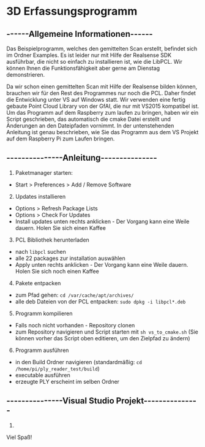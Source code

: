 # 3D Erfassungsprogramm

## ------Allgemeine Informationen------

Das Beispielprogramm, welches den gemittelten Scan erstellt, befindet sich im Ordner Examples. Es ist leider nur mit Hilfe der Realsense SDK ausführbar, die nicht so einfach zu installieren ist, wie die LibPCL. Wir können Ihnen die Funktionsfähigkeit aber gerne am Dienstag demonstrieren.

Da wir schon einen gemittelten Scan mit Hilfe der Realsense bilden können, brauchen wir für den Rest des Programmes nur noch die PCL. Daher findet die Entwicklung unter VS auf Windows statt. Wir verwenden eine fertig gebaute Point Cloud Library von der GfAI, die nur mit VS2015 kompatibel ist. Um das Programm auf dem Raspberry zum laufen zu bringen, haben wir ein Script geschrieben, das automatisch die cmake Datei erstellt und Änderungen an den Dateipfaden vornimmt. In der untenstehenden Anleitung ist genau beschrieben, wie Sie das Programm aus dem VS Projekt auf dem Raspberry Pi zum Laufen bringen.



## ---------------Anleitung---------------

1. Paketmanager starten:
- Start > Preferences > Add / Remove Software

2. Updates installieren
- Options > Refresh Package Lists
- Options > Check For Updates
- Install updates unten rechts anklicken - Der Vorgang kann eine Weile dauern. Holen Sie sich einen Kaffee

3. PCL Bibliothek herunterladen
- nach `libpcl` suchen
- alle 22 packages zur installation auswählen
- Apply unten rechts anklicken - Der Vorgang kann eine Weile dauern. Holen Sie sich noch einen Kaffee

4. Pakete entpacken
- zum Pfad gehen: `cd /var/cache/apt/archives/`
- alle deb Dateien von der PCL entpacken: `sudo dpkg -i libpcl*.deb`

5. Programm kompilieren
- Falls noch nicht vorhanden - Repository clonen
- zum Repository navigieren und Script starten mit `sh vs_to_cmake.sh`
  (Sie können vorher das Script oben editieren, um den Zielpfad zu ändern)

6. Programm ausführen
- in den Build Ordner navigieren (standardmäßig: `cd /home/pi/ply_reader_test/build`)
- executable ausführen
- erzeugte PLY erscheint im selben Ordner

## ---------------Visual Studio Projekt---------------

1. 

Viel Spaß!
